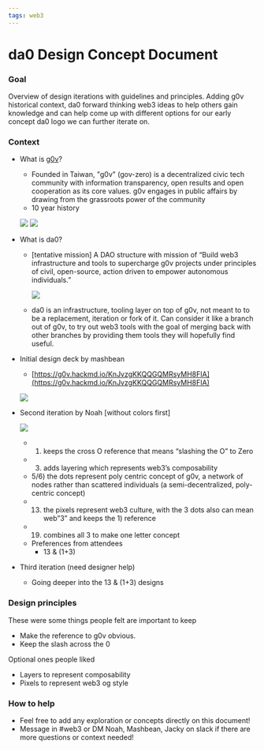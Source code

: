 ```yaml
---
tags: web3
---
```


# da0 Design Concept Document
### Goal

Overview of design iterations with guidelines and principles. Adding g0v historical context, da0 forward thinking web3 ideas to help others gain knowledge and can help come up with different options for our early concept da0 logo we can further iterate on. 

### Context

- What is [g0v](https://g0v.tw/intl/en/manifesto/en/)?
    - Founded in Taiwan, "g0v" (gov-zero) is a decentralized civic tech community with information transparency, open results and open cooperation as its core values. g0v engages in public affairs by drawing from the grassroots power of the community
    - 10 year history
    
    ![](https://s3-ap-northeast-1.amazonaws.com/g0v-hackmd-images/uploads/upload_32a45f168a672bd3d06681aa912716d3.png)
    ![](https://s3-ap-northeast-1.amazonaws.com/g0v-hackmd-images/uploads/upload_820ec8354bb009a681588f13cdf882ba.png)

    

    
- What is da0? 
    - [tentative mission] A DAO structure with mission of “Build web3 infrastructure and tools to supercharge g0v projects under principles of civil, open-source, action driven to empower autonomous individuals.”
        
        ![](https://s3-ap-northeast-1.amazonaws.com/g0v-hackmd-images/uploads/upload_914f1e6f8c9ba5369b594d3494de7ce9.png)

        
    - da0 is an infrastructure, tooling layer on top of g0v, not meant to to be a replacement, iteration or fork of it. Can consider it like a branch out of g0v, to try out web3 tools with the goal of merging back with other branches by providing them tools they will hopefully find useful.
- Initial design deck by mashbean
    - [https://g0v.hackmd.io/KnJvzgKKQQGQMRsyMH8FIA](https://g0v.hackmd.io/KnJvzgKKQQGQMRsyMH8FIA)
    
    ![](https://s3-ap-northeast-1.amazonaws.com/g0v-hackmd-images/uploads/upload_ad0ae9d6e5719f22570d4b7353b77e62.png)

    
- Second iteration by Noah [without colors first]
    
    ![](https://s3-ap-northeast-1.amazonaws.com/g0v-hackmd-images/uploads/upload_1619168a1f0228d150b034fa5f889c06.png)

    
    - 1) keeps the cross O reference that means “slashing the O” to Zero
    - 3) adds layering which represents web3’s composability
    - 5/6) the dots represent poly centric concept of g0v, a network of nodes rather than scattered individuals (a semi-decentralized, poly-centric concept)
    - 13) the pixels represent web3 culture, with the 3 dots also can mean web”3” and keeps the 1) reference
    - 19) combines all 3 to make one letter concept
    - Preferences from attendees
        - 13 & (1+3)
- Third iteration (need designer help)
    - Going deeper into the 13 & (1+3) designs

### Design principles

These were some things people felt are important to keep

- Make the reference to g0v obvious.
- Keep the slash across the 0

Optional ones people liked 

- Layers to represent composability
- Pixels to represent web3 og style

### How to help

- Feel free to add any exploration or concepts directly on this document!
- Message in #web3 or DM Noah, Mashbean, Jacky on slack if there are more questions or context needed!
